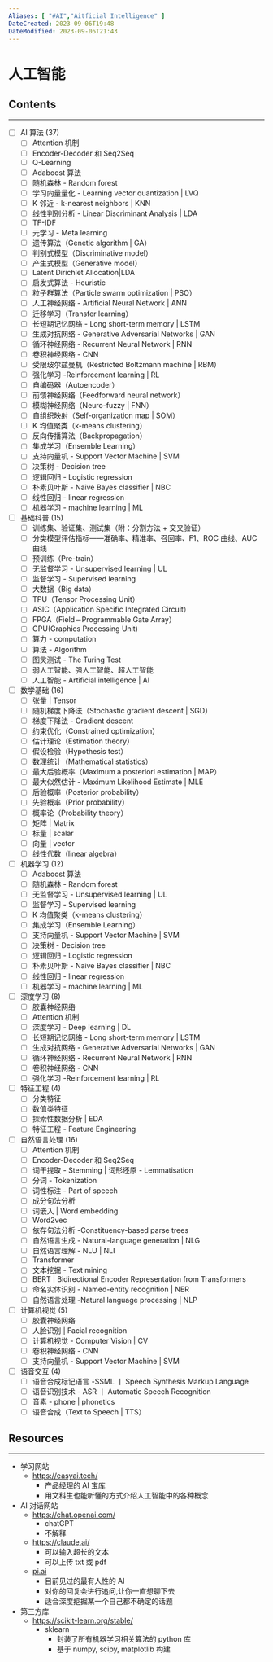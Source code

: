 ```yaml
---
Aliases: [ "#AI","Aitficial Intelligence" ]
DateCreated: 2023-09-06T19:48
DateModified: 2023-09-06T21:43
---
```

# 人工智能

## Contents
---
- [ ] AI 算法 (37)
	- [ ] Attention 机制
	- [ ] Encoder-Decoder 和 Seq2Seq
	- [ ] Q-Learning
	- [ ] Adaboost 算法
	- [ ] 随机森林 - Random forest
	- [ ] 学习向量量化 - Learning vector quantization | LVQ
	- [ ] K 邻近 - k-nearest neighbors | KNN
	- [ ] 线性判别分析 - Linear Discriminant Analysis | LDA
	- [ ] TF-IDF
	- [ ] 元学习 - Meta learning
	- [ ] 遗传算法（Genetic algorithm | GA）
	- [ ] 判别式模型（Discriminative model）
	- [ ] 产生式模型（Generative model）
	- [ ] Latent Dirichlet Allocation|LDA
	- [ ] 启发式算法 - Heuristic
	- [ ] 粒子群算法（Particle swarm optimization | PSO）
	- [ ] 人工神经网络 - Artificial Neural Network | ANN
	- [ ] 迁移学习（Transfer learning）
	- [ ] 长短期记忆网络 - Long short-term memory | LSTM
	- [ ] 生成对抗网络 - Generative Adversarial Networks | GAN
	- [ ] 循环神经网络 - Recurrent Neural Network | RNN
	- [ ] 卷积神经网络 - CNN
	- [ ] 受限玻尔兹曼机（Restricted Boltzmann machine | RBM）
	- [ ] 强化学习 -Reinforcement learning | RL
	- [ ] 自编码器（Autoencoder）
	- [ ] 前馈神经网络（Feedforward neural network）
	- [ ] 模糊神经网络（Neuro-fuzzy | FNN）
	- [ ] 自组织映射（Self-organization map | SOM）
	- [ ] K 均值聚类（k-means clustering）
	- [ ] 反向传播算法（Backpropagation）
	- [ ] 集成学习（Ensemble Learning）
	- [ ] 支持向量机 - Support Vector Machine | SVM
	- [ ] 决策树 - Decision tree
	- [ ] 逻辑回归 - Logistic regression
	- [ ] 朴素贝叶斯 - Naive Bayes classifier | NBC
	- [ ] 线性回归 - linear regression
	- [ ] 机器学习 - machine learning | ML
- [ ] 基础科普 (15)
	- [ ] 训练集、验证集、测试集（附：分割方法 + 交叉验证）
	- [ ] 分类模型评估指标——准确率、精准率、召回率、F1、ROC 曲线、AUC 曲线
	- [ ] 预训练（Pre-train）
	- [ ] 无监督学习 - Unsupervised learning | UL
	- [ ] 监督学习 - Supervised learning
	- [ ] 大数据（Big data）
	- [ ] TPU（Tensor Processing Unit）
	- [ ] ASIC（Application Specific Integrated Circuit）
	- [ ] FPGA（Field－Programmable Gate Array）
	- [ ] GPU(Graphics Processing Unit)
	- [ ] 算力 - computation
	- [ ] 算法 - Algorithm
	- [ ] 图灵测试 - The Turing Test
	- [ ] 弱人工智能、强人工智能、超人工智能
	- [ ] 人工智能 - Artificial intelligence | AI
- [ ] 数学基础 (16)
	- [ ] 张量 | Tensor
	- [ ] 随机梯度下降法（Stochastic gradient descent | SGD）
	- [ ] 梯度下降法 - Gradient descent
	- [ ] 约束优化（Constrained optimization）
	- [ ] 估计理论（Estimation theory）
	- [ ] 假设检验（Hypothesis test）
	- [ ] 数理统计（Mathematical statistics）
	- [ ] 最大后验概率（Maximum a posteriori estimation | MAP）
	- [ ] 最大似然估计 - Maximum Likelihood Estimate | MLE
	- [ ] 后验概率（Posterior probability）
	- [ ] 先验概率（Prior probability）
	- [ ] 概率论（Probability theory）
	- [ ] 矩阵 | Matrix
	- [ ] 标量 | scalar
	- [ ] 向量 | vector
	- [ ] 线性代数（linear algebra）
- [ ] 机器学习 (12)
	- [ ] Adaboost 算法
	- [ ] 随机森林 - Random forest
	- [ ] 无监督学习 - Unsupervised learning | UL
	- [ ] 监督学习 - Supervised learning
	- [ ] K 均值聚类（k-means clustering）
	- [ ] 集成学习（Ensemble Learning）
	- [ ] 支持向量机 - Support Vector Machine | SVM
	- [ ] 决策树 - Decision tree
	- [ ] 逻辑回归 - Logistic regression
	- [ ] 朴素贝叶斯 - Naive Bayes classifier | NBC
	- [ ] 线性回归 - linear regression
	- [ ] 机器学习 - machine learning | ML
- [ ] 深度学习 (8)
	- [ ] 胶囊神经网络
	- [ ] Attention 机制
	- [ ] 深度学习 - Deep learning | DL
	- [ ] 长短期记忆网络 - Long short-term memory | LSTM
	- [ ] 生成对抗网络 - Generative Adversarial Networks | GAN
	- [ ] 循环神经网络 - Recurrent Neural Network | RNN
	- [ ] 卷积神经网络 - CNN
	- [ ] 强化学习 -Reinforcement learning | RL
- [ ] 特征工程 (4)
	- [ ] 分类特征
	- [ ] 数值类特征
	- [ ] 探索性数据分析 | EDA
	- [ ] 特征工程 - Feature Engineering
- [ ] 自然语言处理 (16)
	- [ ] Attention 机制
	- [ ] Encoder-Decoder 和 Seq2Seq
	- [ ] 词干提取 - Stemming | 词形还原 - Lemmatisation
	- [ ] 分词 - Tokenization
	- [ ] 词性标注 - Part of speech
	- [ ] 成分句法分析
	- [ ] 词嵌入 | Word embedding
	- [ ] Word2vec
	- [ ] 依存句法分析 -Constituency-based parse trees
	- [ ] 自然语言生成 - Natural-language generation | NLG
	- [ ] 自然语言理解 - NLU | NLI
	- [ ] Transformer
	- [ ] 文本挖掘 - Text mining
	- [ ] BERT | Bidirectional Encoder Representation from Transformers
	- [ ] 命名实体识别 - Named-entity recognition | NER
	- [ ] 自然语言处理 -Natural language processing | NLP
- [ ] 计算机视觉 (5)
	- [ ] 胶囊神经网络
	- [ ] 人脸识别 | Facial recognition
	- [ ] 计算机视觉 - Computer Vision | CV
	- [ ] 卷积神经网络 - CNN
	- [ ] 支持向量机 - Support Vector Machine | SVM
- [ ] 语音交互 (4)
	- [ ] 语音合成标记语言 -SSML 丨 Speech Synthesis Markup Language
	- [ ] 语音识别技术 - ASR 丨 Automatic Speech Recognition
	- [ ] 音素 - phone | phonetics
	- [ ] 语音合成（Text to Speech | TTS）

## Resources
---
- 学习网站
	- https://easyai.tech/
		- 产品经理的 AI 宝库
		- 用文科生也能听懂的方式介绍人工智能中的各种概念
- AI 对话网站
	- https://chat.openai.com/
		- chatGPT
		- 不解释
	- https://claude.ai/
		- 可以输入超长的文本
		- 可以上传 txt 或 pdf
	- [pi.ai](http://pi.ai)
		- 目前见过的最有人性的 AI
		- 对你的回复会进行追问,让你一直想聊下去
		- 适合深度挖掘某一个自己都不确定的话题
- 第三方库
	- https://scikit-learn.org/stable/
		- sklearn
			- 封装了所有机器学习相关算法的 python 库
			- 基于 numpy, scipy, matplotlib 构建
